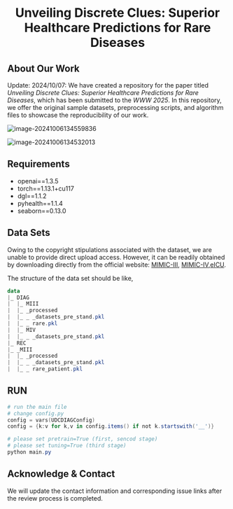 <h1 align="center"> Unveiling Discrete Clues: Superior Healthcare Predictions for Rare Diseases </h1>


## About Our Work

Update: 2024/10/07: We have created a repository for the paper titled *Unveiling Discrete Clues: Superior Healthcare Predictions for Rare Diseases*, which has been submitted to the *WWW 2025*. In this repository, we offer the original sample datasets, preprocessing scripts, and algorithm files to showcase the reproducibility of our work.

![image-20241006134559836](https://s2.loli.net/2024/10/06/3Fwd6mni7sA8ft1.png)

![image-20241006134532013](https://s2.loli.net/2024/10/06/sTJOArhuNHFkMy7.png)



## Requirements

- openai==1.3.5
- torch==1.13.1+cu117
- dgl==1.1.2
- pyhealth==1.1.4
- seaborn==0.13.0

## Data Sets

Owing to the copyright stipulations associated with the dataset, we are unable to provide direct upload access. However, it can be readily obtained by downloading directly from the official website: [MIMIC-III](https://physionet.org/content/mimiciii/1.4/), [MIMIC-IV](https://physionet.org/content/mimiciv/2.2/),[eICU](https://eicu-crd.mit.edu/). 

The structure of the data set should be like,

```powershell
data
|_ DIAG
|  |_ MIII
|  |_ _processed
|  |_ _ _datasets_pre_stand.pkl
|  |_ _ rare.pkl
|  |_ MIV
|  |_ _ _datasets_pre_stand.pkl
|_ REC
|_ _MIII
|  |_ _processed
|  |_ _ _datasets_pre_stand.pkl
|  |_ _ rare_patient.pkl
```

## RUN

```powershell
# run the main file
# change config.py
config = vars(UDCDIAGConfig)
config = {k:v for k,v in config.items() if not k.startswith('__')}

# please set pretrain=True (first, sencod stage) 
# please set tuning=True (third stage)
python main.py
```

## Acknowledge & Contact

We will update the contact information and corresponding issue links after the review process is completed.
